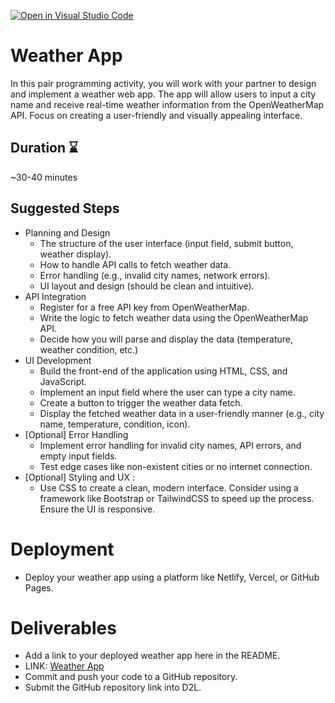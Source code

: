 [![Open in Visual Studio Code](https://classroom.github.com/assets/open-in-vscode-2e0aaae1b6195c2367325f4f02e2d04e9abb55f0b24a779b69b11b9e10269abc.svg)](https://classroom.github.com/online_ide?assignment_repo_id=15936949&assignment_repo_type=AssignmentRepo)
# Weather App

In this pair programming activity, you will work with your partner to design and implement a weather web app. The app will allow users to input a city name and receive real-time weather information from the OpenWeatherMap API. Focus on creating a user-friendly and visually appealing interface.

## Duration ⌛

~30-40 minutes

## Suggested Steps

- Planning and Design
  - The structure of the user interface (input field, submit button, weather display).
  - How to handle API calls to fetch weather data.
  - Error handling (e.g., invalid city names, network errors).
  - UI layout and design (should be clean and intuitive).
- API Integration
  - Register for a free API key from OpenWeatherMap.
  - Write the logic to fetch weather data using the OpenWeatherMap API.
  - Decide how you will parse and display the data (temperature, weather condition, etc.)
- UI Development
  - Build the front-end of the application using HTML, CSS, and JavaScript.
  - Implement an input field where the user can type a city name.
  - Create a button to trigger the weather data fetch.
  - Display the fetched weather data in a user-friendly manner (e.g., city name, temperature, condition, icon).
- [Optional] Error Handling
  - Implement error handling for invalid city names, API errors, and empty input fields.
  - Test edge cases like non-existent cities or no internet connection.
- [Optional] Styling and UX :
  - Use CSS to create a clean, modern interface. Consider using a framework like Bootstrap or TailwindCSS to speed up the process. Ensure the UI is responsive.

# Deployment

- Deploy your weather app using a platform like Netlify, Vercel, or GitHub Pages.

# Deliverables

- Add a link to your deployed weather app here in the README.
- LINK: [Weather App](https://weather-app-1.netlify.app/)
- Commit and push your code to a GitHub repository.
- Submit the GitHub repository link into D2L.
